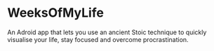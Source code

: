 # WeeksOfMyLife
An Adroid app that lets you use an ancient Stoic technique to quickly visualise your life, stay focused and overcome procrastination.
